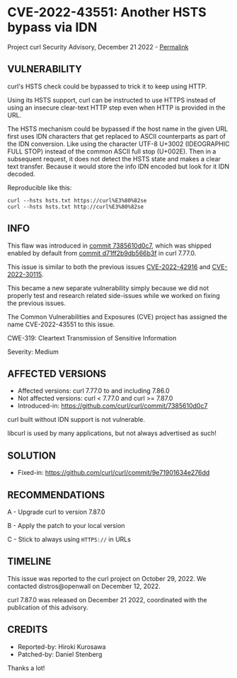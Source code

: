 CVE-2022-43551: Another HSTS bypass via IDN
===========================================

Project curl Security Advisory, December 21 2022 -
[Permalink](https://curl.se/docs/CVE-2022-43551.html)

VULNERABILITY
-------------

curl's HSTS check could be bypassed to trick it to keep using HTTP.

Using its HSTS support, curl can be instructed to use HTTPS instead of using
an insecure clear-text HTTP step even when HTTP is provided in the URL.

The HSTS mechanism could be bypassed if the host name in the given URL first
uses IDN characters that get replaced to ASCII counterparts as part of the IDN
conversion. Like using the character UTF-8 U+3002 (IDEOGRAPHIC FULL STOP)
instead of the common ASCII full stop (U+002E). Then in a subsequent request,
it does not detect the HSTS state and makes a clear text transfer. Because it
would store the info IDN encoded but look for it IDN decoded.

Reproducible like this:

    curl --hsts hsts.txt https://curl%E3%80%82se
    curl --hsts hsts.txt http://curl%E3%80%82se

INFO
----

This flaw was introduced in [commit
7385610d0c7](https://github.com/curl/curl/commit/7385610d0c7), which was
shipped enabled by default from [commit
d71ff2b9db566b3f](https://github.com/curl/curl/commit/d71ff2b9db566b3f) in
curl 7.77.0.

This issue is similar to both the previous issues
[CVE-2022-42916](https://curl.se/docs/CVE-2022-42916.html) and
[CVE-2022-30115](https://curl.se/docs/CVE-2022-30115.html).

This became a new separate vulnerability simply because we did not properly
test and research related side-issues while we worked on fixing the previous
issues.

The Common Vulnerabilities and Exposures (CVE) project has assigned the name
CVE-2022-43551 to this issue.

CWE-319: Cleartext Transmission of Sensitive Information

Severity: Medium

AFFECTED VERSIONS
-----------------

- Affected versions: curl 7.77.0 to and including 7.86.0
- Not affected versions: curl < 7.77.0 and curl >= 7.87.0
- Introduced-in: https://github.com/curl/curl/commit/7385610d0c7

curl built without IDN support is not vulnerable.

libcurl is used by many applications, but not always advertised as such!

SOLUTION
------------

- Fixed-in: https://github.com/curl/curl/commit/9e71901634e276dd

RECOMMENDATIONS
--------------

 A - Upgrade curl to version 7.87.0

 B - Apply the patch to your local version
 
 C - Stick to always using `HTTPS://` in URLs
 
TIMELINE
--------

This issue was reported to the curl project on October 29, 2022. We contacted
distros@openwall on December 12, 2022.

curl 7.87.0 was released on December 21 2022, coordinated with the publication
of this advisory.

CREDITS
-------

- Reported-by: Hiroki Kurosawa
- Patched-by: Daniel Stenberg

Thanks a lot!
